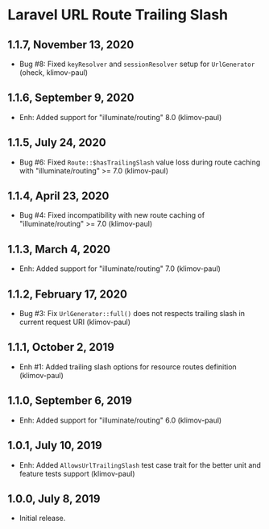 Laravel URL Route Trailing Slash
================================

1.1.7, November 13, 2020
------------------------

- Bug #8: Fixed `keyResolver` and `sessionResolver` setup for `UrlGenerator` (oheck, klimov-paul)


1.1.6, September 9, 2020
------------------------

- Enh: Added support for "illuminate/routing" 8.0 (klimov-paul)


1.1.5, July 24, 2020
--------------------

- Bug #6: Fixed `Route::$hasTrailingSlash` value loss during route caching with "illuminate/routing" >= 7.0 (klimov-paul)


1.1.4, April 23, 2020
---------------------

- Bug #4: Fixed incompatibility with new route caching of "illuminate/routing" >= 7.0 (klimov-paul)


1.1.3, March 4, 2020
--------------------

- Enh: Added support for "illuminate/routing" 7.0 (klimov-paul)


1.1.2, February 17, 2020
------------------------

- Bug #3: Fix `UrlGenerator::full()` does not respects trailing slash in current request URI (klimov-paul)


1.1.1, October 2, 2019
----------------------

- Enh #1: Added trailing slash options for resource routes definition (klimov-paul)


1.1.0, September 6, 2019
------------------------

- Enh: Added support for "illuminate/routing" 6.0 (klimov-paul)


1.0.1, July 10, 2019
--------------------

- Enh: Added `AllowsUrlTrailingSlash` test case trait for the better unit and feature tests support (klimov-paul)


1.0.0, July 8, 2019
-------------------

- Initial release.

